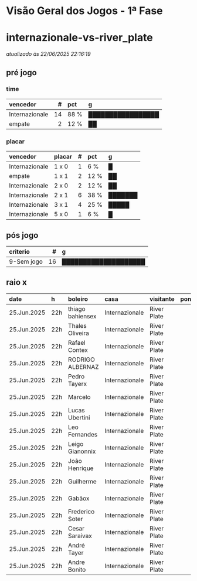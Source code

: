 # Visão Geral dos Jogos - 1ª Fase

# internazionale-vs-river_plate

_atualizado às 22/06/2025 22:16:19_

## pré jogo

### time

| vencedor       |   # | pct   | g                 |
|:---------------|----:|:------|:------------------|
| Internazionale |  14 | 88 %  | █████████████████ |
| empate         |   2 | 12 %  | ██                |

### placar

| vencedor       | placar   |   # | pct   | g       |
|:---------------|:---------|----:|:------|:--------|
| Internazionale | 1 x 0    |   1 | 6 %   | █       |
| empate         | 1 x 1    |   2 | 12 %  | ██      |
| Internazionale | 2 x 0    |   2 | 12 %  | ██      |
| Internazionale | 2 x 1    |   6 | 38 %  | ███████ |
| Internazionale | 3 x 1    |   4 | 25 %  | █████   |
| Internazionale | 5 x 0    |   1 | 6 %   | █       |

## pós jogo

| criterio   |   # | g                    |
|:-----------|----:|:---------------------|
| 9-Sem jogo |  16 | ████████████████████ |

## raio x

| date        | h   | boleiro          | casa           | visitante   |   pontos | criteiro   | bol_placar   | bol_time       | real_placar   | real_time   |
|:------------|:----|:-----------------|:---------------|:------------|---------:|:-----------|:-------------|:---------------|:--------------|:------------|
| 25.Jun.2025 | 22h | thiago bahiensex | Internazionale | River Plate |        0 | 9-Sem jogo | 1 x 1        | empate         | <NA> x <NA>   | empate      |
| 25.Jun.2025 | 22h | Thales Oliveira  | Internazionale | River Plate |        0 | 9-Sem jogo | 3 x 1        | Internazionale | <NA> x <NA>   | empate      |
| 25.Jun.2025 | 22h | Rafael Contex    | Internazionale | River Plate |        0 | 9-Sem jogo | 2 x 0        | Internazionale | <NA> x <NA>   | empate      |
| 25.Jun.2025 | 22h | RODRIGO ALBERNAZ | Internazionale | River Plate |        0 | 9-Sem jogo | 2 x 1        | Internazionale | <NA> x <NA>   | empate      |
| 25.Jun.2025 | 22h | Pedro Tayerx     | Internazionale | River Plate |        0 | 9-Sem jogo | 5 x 0        | Internazionale | <NA> x <NA>   | empate      |
| 25.Jun.2025 | 22h | Marcelo          | Internazionale | River Plate |        0 | 9-Sem jogo | 3 x 1        | Internazionale | <NA> x <NA>   | empate      |
| 25.Jun.2025 | 22h | Lucas Ubertini   | Internazionale | River Plate |        0 | 9-Sem jogo | 1 x 1        | empate         | <NA> x <NA>   | empate      |
| 25.Jun.2025 | 22h | Leo Fernandes    | Internazionale | River Plate |        0 | 9-Sem jogo | 1 x 0        | Internazionale | <NA> x <NA>   | empate      |
| 25.Jun.2025 | 22h | Leigo Gianonnix  | Internazionale | River Plate |        0 | 9-Sem jogo | 2 x 1        | Internazionale | <NA> x <NA>   | empate      |
| 25.Jun.2025 | 22h | João Henrique    | Internazionale | River Plate |        0 | 9-Sem jogo | 2 x 1        | Internazionale | <NA> x <NA>   | empate      |
| 25.Jun.2025 | 22h | Guilherme        | Internazionale | River Plate |        0 | 9-Sem jogo | 3 x 1        | Internazionale | <NA> x <NA>   | empate      |
| 25.Jun.2025 | 22h | Gabãox           | Internazionale | River Plate |        0 | 9-Sem jogo | 2 x 0        | Internazionale | <NA> x <NA>   | empate      |
| 25.Jun.2025 | 22h | Frederico Soter  | Internazionale | River Plate |        0 | 9-Sem jogo | 2 x 1        | Internazionale | <NA> x <NA>   | empate      |
| 25.Jun.2025 | 22h | Cesar Saraivax   | Internazionale | River Plate |        0 | 9-Sem jogo | 2 x 1        | Internazionale | <NA> x <NA>   | empate      |
| 25.Jun.2025 | 22h | André Tayer      | Internazionale | River Plate |        0 | 9-Sem jogo | 3 x 1        | Internazionale | <NA> x <NA>   | empate      |
| 25.Jun.2025 | 22h | Andre Bonito     | Internazionale | River Plate |        0 | 9-Sem jogo | 2 x 1        | Internazionale | <NA> x <NA>   | empate      |